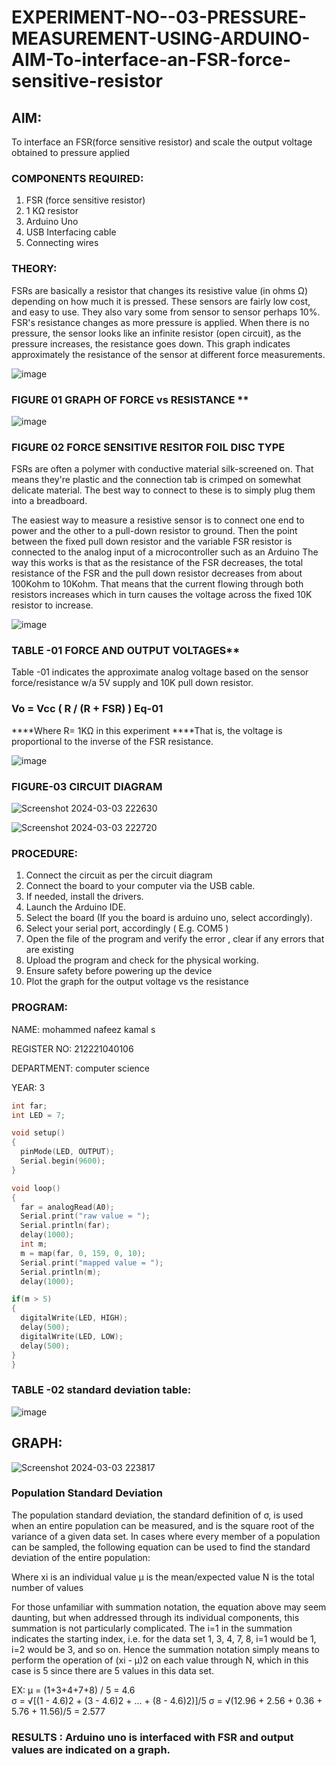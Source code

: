 # EXPERIMENT-NO--03-PRESSURE-MEASUREMENT-USING-ARDUINO-AIM-To-interface-an-FSR-force-sensitive-resistor

## AIM: 
To interface an FSR(force sensitive resistor) and scale the output voltage obtained to pressure applied 
 
### COMPONENTS REQUIRED:
1.	FSR  (force sensitive resistor)
2.	1 KΩ resistor 
3.	Arduino Uno 
4.	USB Interfacing cable 
5.	Connecting wires 

### THEORY: 
FSRs are basically a resistor that changes its resistive value (in ohms Ω) depending on how much it is pressed. These sensors are fairly low cost, and easy to use. They also vary some from sensor to sensor perhaps 10%. FSR's resistance changes as more pressure is applied. When there is no pressure, the sensor looks like an infinite resistor (open circuit), as the pressure increases, the resistance goes down. This graph indicates approximately the resistance of the sensor at different force measurements. 

![image](https://user-images.githubusercontent.com/36288975/163532939-d6888ae1-4068-4d83-86a7-fc4c32d5179e.png)

### FIGURE 01 GRAPH OF FORCE vs RESISTANCE **

![image](https://user-images.githubusercontent.com/36288975/163532957-82d57567-a1c3-48c5-8a87-7ea66d6fca49.png)

### FIGURE 02 FORCE SENSITIVE RESITOR FOIL DISC TYPE  

FSRs are often a polymer with conductive material silk-screened on. That means they're plastic and the connection tab is crimped on somewhat delicate material. The best way to connect to these is to simply plug them into a breadboard.

The easiest way to measure a resistive sensor is to connect one end to power and the other to a pull-down resistor to ground. Then the point between the fixed pull down resistor and the variable FSR resistor is connected to the analog input of a microcontroller such as an Arduino The way this works is that as the resistance of the FSR decreases, the total resistance of the FSR and the pull down resistor decreases from about 100Kohm to 10Kohm. That means that the current flowing through both resistors increases which in turn causes the voltage across the fixed 10K resistor to increase.

 ![image](https://user-images.githubusercontent.com/36288975/163532972-2b909551-12c9-485d-adb1-d1e988d557bd.png)

### TABLE -01 FORCE AND OUTPUT VOLTAGES**
	
  Table -01 indicates the approximate analog voltage based on the sensor force/resistance w/a 5V supply and 10K pull down resistor.

### Vo = Vcc ( R / (R + FSR) )								Eq-01

****Where R= 1KΩ in this experiment 
****That is, the voltage is proportional to the inverse of the FSR resistance.

![image](https://user-images.githubusercontent.com/36288975/163532979-a2a5cb5c-f495-442c-843e-bebb82737a35.png)

### FIGURE-03 CIRCUIT DIAGRAM

![Screenshot 2024-03-03 222630](https://github.com/Hari-Prasath-P-08/EXPERIMENT-NO--04-PRESSURE-MEASUREMENT-USING-ARDUINO-AIM-To-interface-an-FSR-force-sensitive-resist/assets/139455593/e398333b-b797-4ee2-a422-9d90ef857dd0)

![Screenshot 2024-03-03 222720](https://github.com/Hari-Prasath-P-08/EXPERIMENT-NO--04-PRESSURE-MEASUREMENT-USING-ARDUINO-AIM-To-interface-an-FSR-force-sensitive-resist/assets/139455593/9d8ab57b-16b0-49b1-b02f-7340bc6d7d2f)

### PROCEDURE:
1.	Connect the circuit as per the circuit diagram 
2.	Connect the board to your computer via the USB cable.
3.	If needed, install the drivers.
4.	Launch the Arduino IDE.
5.	Select the board (If you the board is arduino uno, select accordingly).
6.	Select your serial port, accordingly ( E.g. COM5 )
7.	Open the file of the program  and verify the error , clear if any errors that are existing 
8.	Upload the program and check for the physical working. 
9.	Ensure safety before powering up the device 
10.	Plot the graph for the output voltage vs the resistance 


### PROGRAM:
NAME: mohammed nafeez kamal s

REGISTER NO: 212221040106

DEPARTMENT: computer science

YEAR: 3

```c++
int far;
int LED = 7;

void setup()
{
  pinMode(LED, OUTPUT);
  Serial.begin(9600);
}

void loop()
{
  far = analogRead(A0);
  Serial.print("raw value = ");
  Serial.println(far);
  delay(1000);
  int m;
  m = map(far, 0, 159, 0, 10);
  Serial.print("mapped value = ");
  Serial.println(m);
  delay(1000);

if(m > 5)
{
  digitalWrite(LED, HIGH);
  delay(500);
  digitalWrite(LED, LOW);
  delay(500);
}
}
```

### TABLE -02 standard deviation table:

![image](https://github.com/Hari-Prasath-P-08/EXPERIMENT-NO--04-PRESSURE-MEASUREMENT-USING-ARDUINO-AIM-To-interface-an-FSR-force-sensitive-resist/assets/139455593/76ee9c98-ad89-4c59-a77d-5b0ca5d4b8a0)

## GRAPH:

![Screenshot 2024-03-03 223817](https://github.com/Hari-Prasath-P-08/EXPERIMENT-NO--04-PRESSURE-MEASUREMENT-USING-ARDUINO-AIM-To-interface-an-FSR-force-sensitive-resist/assets/139455593/3aad0587-90ea-4c79-bb37-6c4555174be7)
 
### Population Standard Deviation
The population standard deviation, the standard definition of σ, is used when an entire population can be measured, and is the square root of the variance of a given data set. In cases where every member of a population can be sampled, the following equation can be used to find the standard deviation of the entire population:



Where
xi is an individual value
μ is the mean/expected value
N is the total number of values

For those unfamiliar with summation notation, the equation above may seem daunting, but when addressed through its individual components, this summation is not particularly complicated. The i=1 in the summation indicates the starting index, i.e. for the data set 1, 3, 4, 7, 8, i=1 would be 1, i=2 would be 3, and so on. Hence the summation notation simply means to perform the operation of (xi - μ)2 on each value through N, which in this case is 5 since there are 5 values in this data set.

EX:           μ = (1+3+4+7+8) / 5 = 4.6        
σ = √[(1 - 4.6)2 + (3 - 4.6)2 + ... + (8 - 4.6)2)]/5
σ = √(12.96 + 2.56 + 0.36 + 5.76 + 11.56)/5 = 2.577

### RESULTS : Arduino uno is interfaced with FSR and output values are indicated on a graph.
